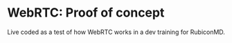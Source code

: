 # WebRTC: Proof of concept

Live coded as a test of how WebRTC works in a dev training for RubiconMD.
